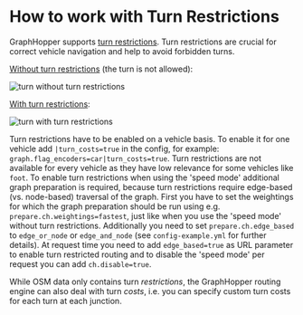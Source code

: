 # How to work with Turn Restrictions

GraphHopper supports [turn restrictions](http://wiki.openstreetmap.org/wiki/Relation:restriction).
Turn restrictions are crucial for correct vehicle navigation and help to avoid forbidden turns.

[Without turn restrictions](https://graphhopper.com/maps/?point=23.1047%2C-82.44319&point=23.10544%2C-82.44316) (the turn is not allowed):

![turn without turn restrictions](./images/turn-restrictions-wrong.png)

[With turn restrictions](https://graphhopper.com/maps/?point=23.1047%2C-82.44319&point=23.10544%2C-82.44316&ch.disable=true):

![turn with turn restrictions](./images/turn-restrictions-correct.png)

Turn restrictions have to be enabled on a vehicle basis. To enable it for one vehicle add
`|turn_costs=true` in the config, for example: `graph.flag_encoders=car|turn_costs=true`.
Turn restrictions are not available for every vehicle as they have low relevance
for some vehicles like `foot`. 
To enable turn restrictions when using the 'speed mode' additional graph preparation is required, because turn restrictions
require edge-based (vs. node-based) traversal of the graph. First you have to set the weightings for which the graph 
preparation should be run using e.g. `prepare.ch.weightings=fastest`, just like when you use the 'speed mode' without 
turn restrictions. Additionally you need to set `prepare.ch.edge_based` to `edge_or_node` or `edge_and_node`
(see `config-example.yml` for further details). At request time you need to add `edge_based=true` as URL parameter to 
enable turn restricted routing and to disable the 'speed mode' per request you can add `ch.disable=true`.

While OSM data only contains turn *restrictions*, the GraphHopper routing engine can also deal with turn *costs*, i.e.
you can specify custom turn costs for each turn at each junction.